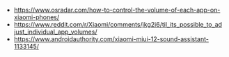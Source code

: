 - https://www.osradar.com/how-to-control-the-volume-of-each-app-on-xiaomi-phones/
- https://www.reddit.com/r/Xiaomi/comments/jkg2i6/til_its_possible_to_adjust_individual_app_volumes/
- https://www.androidauthority.com/xiaomi-miui-12-sound-assistant-1133145/
